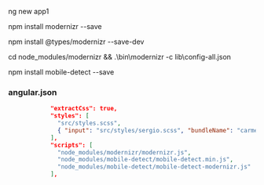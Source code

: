 ng new app1

npm install modernizr --save

npm install @types/modernizr --save-dev

cd node_modules/modernizr && .\bin\modernizr -c lib\config-all.json

npm install mobile-detect --save

### angular.json

```json
            "extractCss": true,
            "styles": [
              "src/styles.scss",
              { "input": "src/styles/sergio.scss", "bundleName": "carmen", "lazy": true }
            ],
            "scripts": [
              "node_modules/modernizr/modernizr.js",
              "node_modules/mobile-detect/mobile-detect.min.js",
              "node_modules/mobile-detect/mobile-detect-modernizr.js"
            ],
```
